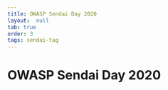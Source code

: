 ```yaml
---
title: OWASP Sendai Day 2020
layout:  null
tab: true
order: 3
tags: sendai-tag
---
```



# OWASP Sendai Day 2020



